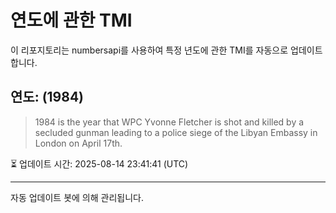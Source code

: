
# 연도에 관한 TMI

이 리포지토리는 numbersapi를 사용하여 특정 년도에 관한 TMI를 자동으로 업데이트합니다.

## 연도: (1984)
> 1984 is the year that WPC Yvonne Fletcher is shot and killed by a secluded gunman leading to a police siege of the Libyan Embassy in London on April 17th.

⏳ 업데이트 시간: 2025-08-14 23:41:41 (UTC)

---
자동 업데이트 봇에 의해 관리됩니다.
